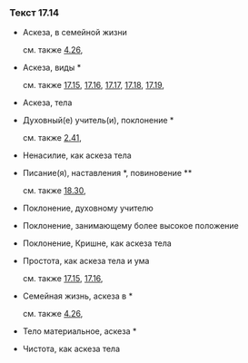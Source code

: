 ### Текст 17.14
	
- Аскеза, в семейной жизни

	см. также  [4.26](../04/0426.md), 
	
- Аскеза, виды \*

	см. также  [17.15](../17/1715.md),  [17.16](../17/1716.md),  [17.17](../17/1717.md),  [17.18](../17/1718.md),  [17.19](../17/1719.md), 
	
- Аскеза, тела

	
- Духовный(е) учитель(и), поклонение \*

	см. также  [2.41](../02/0241.md), 
	
- Ненасилие, как аскеза тела

	
- Писание(я), наставления \*, повиновение \*\*

	см. также  [18.30](../18/1830.md), 
	
- Поклонение, духовному учителю

	
- Поклонение, занимающему более высокое положение

	
- Поклонение, Кришне, как аскеза тела

	
- Простота, как аскеза тела и ума

	см. также  [17.15](../17/1715.md),  [17.16](../17/1716.md), 
	
- Семейная жизнь, аскеза в \*

	см. также  [4.26](../04/0426.md), 
	
- Тело материальное, аскеза \*

	
- Чистота, как аскеза тела

